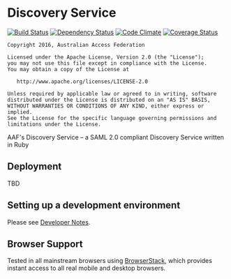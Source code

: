 # Discovery Service

[![Build Status][BS img]][Build Status]
[![Dependency Status][DS img]][Dependency Status]
[![Code Climate][CC img]][Code Climate]
[![Coverage Status][CS img]][Code Climate]

[Build Status]: https://codeship.com/projects/101408
[Dependency Status]: https://gemnasium.com/ausaccessfed/discovery-service
[Code Climate]: https://codeclimate.com/github/ausaccessfed/discovery-service

[BS img]: https://img.shields.io/codeship/f740d200-38de-0133-4d70-3207efb7d1e6/develop.svg
[DS img]: https://img.shields.io/gemnasium/ausaccessfed/discovery-service.svg
[CC img]: https://img.shields.io/codeclimate/github/ausaccessfed/discovery-service.svg
[CS img]: https://img.shields.io/codeclimate/coverage/github/ausaccessfed/discovery-service.svg

```
Copyright 2016, Australian Access Federation

Licensed under the Apache License, Version 2.0 (the "License");
you may not use this file except in compliance with the License.
You may obtain a copy of the License at

   http://www.apache.org/licenses/LICENSE-2.0

Unless required by applicable law or agreed to in writing, software
distributed under the License is distributed on an "AS IS" BASIS,
WITHOUT WARRANTIES OR CONDITIONS OF ANY KIND, either express or implied.
See the License for the specific language governing permissions and
limitations under the License.
```

AAF's Discovery Service – a SAML 2.0 compliant Discovery Service written in Ruby

## Deployment

TBD

## Setting up a development environment

Please see [Developer Notes](developer_notes.md).

## Browser Support

Tested in all mainstream browsers using [BrowserStack][browserstack], which
provides instant access to all real mobile and desktop browsers.

[browserstack]: http://browserstack.com/
